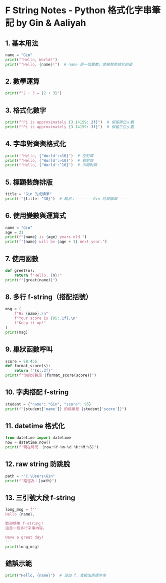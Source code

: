 # F String Notes - Python 格式化字串筆記 by Gin & Aaliyah

## 1. 基本用法
```python
name = "Gin"
print(f"Hello, World!")
print(f"Hello, {name}!")  # name 是一個變數，會被替換成它的值
```

## 2. 數學運算
```python
print(f"2 + 3 = {2 + 3}")
```

## 3. 格式化數字
```python
print(f"Pi is approximately {3.14159:.2f}")  # 保留兩位小數
print(f"Pi is approximately {3.14159:.3f}")  # 保留三位小數
```

## 4. 字串對齊與格式化
```python
print(f"Hello, {'World':<10}")  # 左對齊
print(f"Hello, {'World':>10}")  # 右對齊
print(f"Hello, {'World':^10}")  # 中間對齊
```

## 5. 標題裝飾排版
```python
title = "Gin 的成績單"
print(f"{title:-^30}")  # 輸出：--------Gin 的成績單--------
```

## 6. 使用變數與運算式
```python
name = "Gin"
age = 21
print(f"{name} is {age} years old.")
print(f"{name} will be {age + 1} next year.")
```

## 7. 使用函數
```python
def greet(n):
    return f"Hello, {n}!"
print(f"{greet(name)}")
```

## 8. 多行 f-string（搭配括號）
```python
msg = (
    f"Hi {name},\n"
    f"Your score is {95:.1f},\n"
    f"Keep it up!"
)
print(msg)
```

## 9. 巢狀函數呼叫
```python
score = 88.456
def format_score(s):
    return f"{s:.2f}"
print(f"你的分數是 {format_score(score)}")
```

## 10. 字典搭配 f-string
```python
student = {"name": "Gin", "score": 95}
print(f"{student['name']} 的成績是 {student['score']}")
```

## 11. datetime 格式化
```python
from datetime import datetime
now = datetime.now()
print(f"現在時間：{now:%Y-%m-%d %H:%M:%S}")
```

## 12. raw string 防跳脫
```python
path = r"C:\Users\Gin"
print(f"路徑為：{path}")
```

## 13. 三引號大段 f-string
```python
long_msg = f'''
Hello {name},

歡迎使用 f-string！
這是一段多行字串內容。

Have a great day!
'''
print(long_msg)
```

## 錯誤示範
```python
print("Hello, {name}")  # 沒加 f，會輸出原樣字串
```
